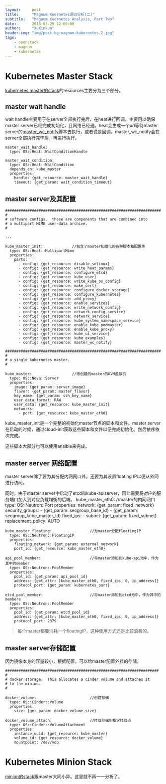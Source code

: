 ```yaml
---
layout:     post
title:      "Magnum Kuernetes源码分析(二)"
subtitle:   "Magnum Kuernetes Analysis, Part Two"
date:       2016-03-29 12:00:00
author:     "XuXinkun"
header-img: "img/post-bg-magnum-kubernetes-2.jpg"
tags:
    - openstack
    - magnum
    - kubernetes
---
```


# Kubernetes Master Stack

[kubernetes master的stack](https://github.com/openstack/magnum/blob/stable/mitaka/magnum/templates/kubernetes/kubemaster.yaml)的resources主要分为三个部分。

## master wait handle

wait handle主要用于在server全部执行完后，在heat进行回调，主要用以确保master server已经完成初始化，且网络已经通。heat会生成一个url等待master server的[master_wc_notify](https://github.com/openstack/magnum/blob/stable/mitaka/magnum/templates/kubernetes/kubemaster.yaml#L300)脚本去执行，或者说是回调。master_wc_notify会在server全部执行完毕后，再进行执行。

    master_wait_handle:
      type: OS::Heat::WaitConditionHandle
    
    master_wait_condition:
      type: OS::Heat::WaitCondition
      depends_on: kube_master
      properties:
        handle: {get_resource: master_wait_handle}
        timeout: {get_param: wait_condition_timeout}

## master server及其配置

    ######################################################################
    #
    # software configs.  these are components that are combined into
    # a multipart MIME user-data archive.
    #
    
    ...
    
    kube_master_init:             //包含了master初始化的各种脚本和配置等
      type: OS::Heat::MultipartMime
      properties:
        parts:
          - config: {get_resource: disable_selinux}
          - config: {get_resource: write_heat_params}
          - config: {get_resource: configure_etcd}
          - config: {get_resource: kube_user}
          - config: {get_resource: write_kube_os_config}
          - config: {get_resource: make_cert}
          - config: {get_resource: configure_docker_storage}
          - config: {get_resource: configure_kubernetes}
          - config: {get_resource: add_proxy}
          - config: {get_resource: enable_services}
          - config: {get_resource: write_network_config}
          - config: {get_resource: network_config_service}
          - config: {get_resource: network_service}
          - config: {get_resource: kube_system_namespace_service}
          - config: {get_resource: enable_kube_podmaster}
          - config: {get_resource: enable_kube_proxy}
          - config: {get_resource: kube_ui_service}
          - config: {get_resource: kube_examples}
          - config: {get_resource: master_wc_notify}
    
    ######################################################################
    #
    # a single kubernetes master.
    #
    
    kube_master:                  //待创建的master的KVM虚拟机
      type: OS::Nova::Server
      properties:
        image: {get_param: server_image}
        flavor: {get_param: master_flavor}
        key_name: {get_param: ssh_key_name}
        user_data_format: RAW
        user_data: {get_resource: kube_master_init}
        networks:
          - port: {get_resource: kube_master_eth0}

kube_master_init是一个完整的初始化master节点的脚本和文件。master server在启动的时候，通过cloud-init获取这些脚本和文件以便完成初始化。然后依序依次完成。

这些脚本大部分也可以使用ansible来完成。


## master server 网络配置

master server除了要为其分配内网网口外，还要为其设置floating IP以便从外网进行访问。

同时，由于master server中启动了etcd和kube-apiserver，因此需要将对应的服务端口加入到对应负载均衡的后端。
    kube_master_eth0:                     //master的内网网口
      type: OS::Neutron::Port
      properties:
        network: {get_param: fixed_network}
        security_groups:
          - {get_param: secgroup_base_id}
          - {get_param: secgroup_kube_master_id}
        fixed_ips:
          - subnet: {get_param: fixed_subnet}
        replacement_policy: AUTO
    
    kube_master_floating:                 //为master分配floatingIP
      type: OS::Neutron::FloatingIP
      properties:
        floating_network: {get_param: external_network}
        port_id: {get_resource: kube_master_eth0}
    
    api_pool_member:                      //将master添加到kube-api池中，作为其中的member
      type: OS::Neutron::PoolMember
      properties:
        pool_id: {get_param: api_pool_id}
        address: {get_attr: [kube_master_eth0, fixed_ips, 0, ip_address]}
        protocol_port: {get_param: kubernetes_port}
    
    etcd_pool_member:                     //将master添加到etcd池中，作为其中的membere
      type: OS::Neutron::PoolMember
      properties:
        pool_id: {get_param: etcd_pool_id}
        address: {get_attr: [kube_master_eth0, fixed_ips, 0, ip_address]}
        protocol_port: 2379
          
> 每个master都要消耗一个floatingIP，这种使用方式还是比较浪费的。
    
## master server存储配置
    
因为镜像本身的容量较小，根据配置，可以给master配置外挂的存储。
    
    #####################################################################
    #
    # docker storage.  This allocates a cinder volume and attaches it
    # to the minion.
    #
    
    docker_volume:                        //创建存储
      type: OS::Cinder::Volume
      properties:
        size: {get_param: docker_volume_size}
    
    docker_volume_attach:                 //挂载存储到指定挂载点
      type: OS::Cinder::VolumeAttachment
      properties:
        instance_uuid: {get_resource: kube_master}
        volume_id: {get_resource: docker_volume}
        mountpoint: /dev/vdb
        
# Kubernetes Minion Stack

[minion的stack](https://github.com/openstack/magnum/blob/stable/mitaka/magnum/templates/kubernetes/kubeminion.yaml)跟master大同小异。这里就不再一一分析了。